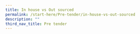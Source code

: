 ```yaml
---
title: In house vs Out sourced
permalink: /start-here/Pre-tender/in-house-vs-out-sourced
description: ""
third_nav_title: Pre tender
---
```

